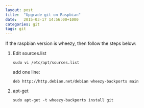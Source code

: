 ```yaml
---
layout: post
title:  "Upgrade git on Raspbian"
date:   2015-03-17 14:56:00+1000
categories: git
tags: git
---
```


If the raspbian version is wheezy, then follow the steps below:

1. Edit sources.list

       sudo vi /etc/apt/sources.list

   add one line:

       deb http://http.debian.net/debian wheezy-backports main

2. apt-get
     
       sudo apt-get -t wheezy-backports install git     
         